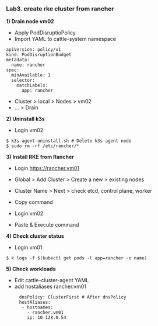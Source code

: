 ### Lab3. create rke cluster from rancher

**1) Drain node vm02**

- Apply PodDisruptioPolicy
- Import YAML to cattle-system namespace
~~~
apiVersion: policy/v1
kind: PodDisruptionBudget
metadata:
  name: rancher
spec:
  minAvailable: 1
  selector:
    matchLabels:
      app: rancher
~~~

- Cluster > local > Nodes > vm02
- ... > Drain


**2) Uninstall k3s**

- Login vm02

~~~
$ k3s-agent-uninstall.sh # Delete k3s agent node
$ sudo rm -rf /etc/rancher/* 
~~~

**3) Install RKE from Rancher**

- Login https://rancher.vm01

- Global > Add Cluster > Create a new > existing nodes
- Cluster Name > Next > check etcd, control plane, worker
- Copy command
- Login vm02
- Paste & Execute command

**4) Check cluster status**

- Login vm01

~~~
$ k logs -f $(kubectl get pods -l app=rancher -o name)
~~~

**5) Check workloads**

- Edit cattle-cluster-agent YAML
- add hostaliases rancher.vm01

~~~
     dnsPolicy: ClusterFirst # After dnsPolicy 
     hostAliases:
      - hostnames:
        - rancher.vm01
        ip: 10.128.0.54
~~~
